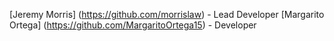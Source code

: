 [Jeremy Morris] (https://github.com/morrislaw) - Lead Developer
[Margarito Ortega] (https://github.com/MargaritoOrtega15) - Developer
